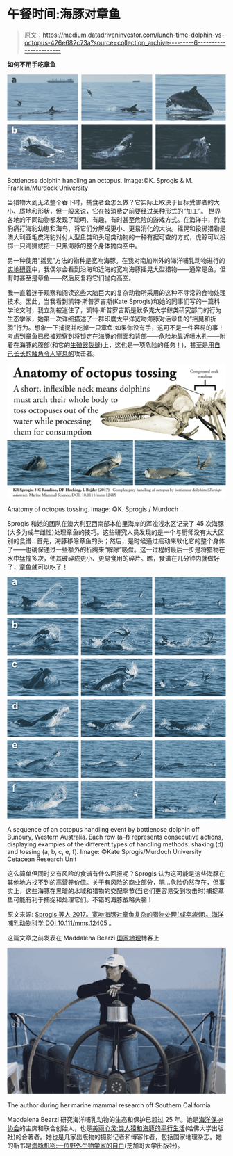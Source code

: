 # 午餐时间:海豚对章鱼

> 原文：<https://medium.datadriveninvestor.com/lunch-time-dolphin-vs-octopus-426e682c73a?source=collection_archive---------6----------------------->

**如何不用手吃章鱼**

![](img/0cbe4df61931959d17440557acb9668a.png)

Bottlenose dolphin handling an octopus. Image:©K. Sprogis & M. Franklin/Murdock University

当猎物大到无法整个吞下时，捕食者会怎么做？它实际上取决于目标受害者的大小、质地和形状，但一般来说，它在被消费之前要经过某种形式的“加工”。
世界各地的不同动物都发现了聪明、有趣、有时甚至危险的游戏方式。在海洋中，豹海豹痛打海豹幼崽和海鸟，将它们分解成更小、更易消化的大块。摇晃和投掷猎物是澳大利亚毛皮海豹对付大型鱼类和头足类动物的一种有据可查的方式，虎鲸可以投掷一只海狮或把一只黑海豚的整个身体抛向空中。

另一种使用“摇晃”方法的物种是宽吻海豚。在我对南加州外的海洋哺乳动物进行的[实地研究](http://www.oceaconservation.org)中，我偶尔会看到沿海和近海的宽吻海豚摇晃大型猎物——通常是鱼，但有时甚至是章鱼——然后反复将它们抛向高空。

我一直着迷于观察和阅读这些大脑巨大的复杂动物所采用的这种不寻常的食物处理技术。因此，当我看到凯特·斯普罗吉斯(Kate Sprogis)和她的同事们写的一篇科学论文时，我立刻被迷住了，凯特·斯普罗吉斯是默多克大学鲸类研究部门的行为生态学家，她第一次详细描述了一群印度太平洋宽吻海豚对活章鱼的“摇晃和折腾”行为。想象一下捕捉并吃掉一只章鱼:如果你没有手，这可不是一件容易的事！考虑到章鱼已经被观察到将[锁定](http://www.grindtv.com/wildlife/dolphin-takes-octopus-clever-adversary-mounts-counterattack-photos/#ZGlyvHxfyquXFsDQ.97)在海豚的侧面和背部——危险地靠近喷水孔——附着在海豚的腹部(和它的[生殖器裂缝](http://io9.gizmodo.com/5919278/and-now-a-dolphin-with-an-octopus-stuck-to-its-naughty-bits))上，这也是一项危险的任务！)，甚至是[用自己长长的触角令人窒息的](https://theconversation.com/tackling-the-kraken-unique-dolphin-strategy-delivers-dangerous-octopus-for-dinner-75222)攻击者。

![](img/931de6366ef8679f310f417063bcd776.png)

Anatomy of octopus tossing. Image: ©K. Sprogis / Murdoch

Sprogis 和她的团队在澳大利亚西南部本伯里海岸的浑浊浅水区记录了 45 次海豚(大多为成年雌性)处理章鱼的技巧。这些研究人员发现的是一个与厨师没有太大区别的食谱…首先，海豚移除章鱼的头；然后，是时候通过摇动来软化它的整个身体了——也确保通过一些额外的折腾来“解除”吸盘。这一过程的最后一步是将猎物在水中猛撞多次，使其破碎成更小、更易食用的碎片。瞧，食谱在几分钟内就做好了，章鱼就可以吃了！

![](img/d9962d946946dcb2fa0b7965df977268.png)

A sequence of an octopus handling event by bottlenose dolphin off Bunbury, Western Australia. Each row (a–f) represents consecutive actions, displaying examples of the different types of handling methods: shaking (d) and tossing (a, b, c, e, f). Image: ©Kate Sprogis/Murdoch University Cetacean Research Unit

这么简单但同时又有风险的食谱有什么回报呢？Sprogis 认为这可能是这些海豚在其他地方找不到的高营养价值。关于有风险的商业部分，嗯…危险仍然存在，但事实上，这些海豚在黑暗的水域和猎物的交配季节(当它们更容易受到攻击时)捕捉章鱼可能有利于捕捉和处理它们。不错的海豚战略头脑！

原文来源: [Sprogis 等人 2017。宽吻海豚对章鱼复杂的猎物处理(*成年海豚*)。海洋哺乳动物科学 DOI 10.111/mms.12405](http://onlinelibrary.wiley.com/doi/10.1111/mms.12405/full) 。

这篇文章之前发表在 Maddalena Bearzi [国家地理](https://blog.nationalgeographic.org/tag/maddalena-bearzi/)博客上

![](img/d345f36e63da2c4c89c2ea44808a4512.png)

The author during her marine mammal research off Southern California

Maddalena Bearzi 研究海洋哺乳动物的生态和保护已超过 25 年。她是[海洋保护协会](http://www.oceanconservation.org/)的主席和联合创始人，也是[美丽心灵:类人猿和海豚的平行生活](https://www.hup.harvard.edu/catalog.php?isbn=9780674046276)(哈佛大学出版社)的合著者。她也是几家出版物的摄影记者和博客作者，包括国家地理杂志。她的新书是[海豚机密:一位野外生物学家的自白](https://press.uchicago.edu/ucp/books/book/chicago/D/bo10896892.html)(芝加哥大学出版社)。